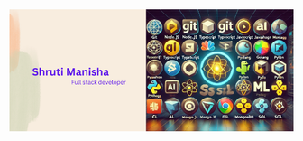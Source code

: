 

<picture>
 <source media="(prefers-color-scheme: dark)" srcset="https://github.com/shrmanisha/shrmanisha/blob/main/pic1.png">
 <source media="(prefers-color-scheme: light)" srcset="https://github.com/shrmanisha/shrmanisha/blob/main/pic4.png">
 <img alt="detailsof images" src="https://github.com/shrmanisha/shrmanisha/blob/main/pic4.png">
</picture>
